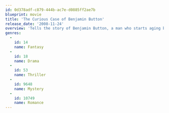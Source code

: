 ```yaml
---
id: 0d378adf-c879-444b-ac7e-d0885ff2ae7b
blueprint: movie
title: 'The Curious Case of Benjamin Button'
release_date: '2008-11-24'
overview: 'Tells the story of Benjamin Button, a man who starts aging backwards with bizarre consequences.'
genres:
  -
    id: 14
    name: Fantasy
  -
    id: 18
    name: Drama
  -
    id: 53
    name: Thriller
  -
    id: 9648
    name: Mystery
  -
    id: 10749
    name: Romance
---
```

